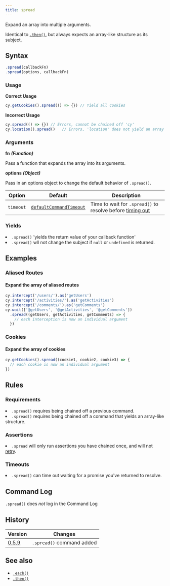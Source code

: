 ```yaml
---
title: spread
---
```


Expand an array into multiple arguments.

<Alert type="info">


Identical to [`.then()`](/api/commands/then), but always expects an array-like structure as its subject.

</Alert>

## Syntax

```javascript
.spread(callbackFn)
.spread(options, callbackFn)
```

### Usage

**<Icon name="check-circle" color="green"></Icon> Correct Usage**

```javascript
cy.getCookies().spread(() => {}) // Yield all cookies
```

**<Icon name="exclamation-triangle" color="red"></Icon> Incorrect Usage**

```javascript
cy.spread(() => {}) // Errors, cannot be chained off 'cy'
cy.location().spread()   // Errors, 'location' does not yield an array
```

### Arguments

**<Icon name="angle-right"></Icon> fn** ***(Function)***

Pass a function that expands the array into its arguments.

**<Icon name="angle-right"></Icon> options** ***(Object)***

Pass in an options object to change the default behavior of `.spread()`.

Option | Default | Description
--- | --- | ---
`timeout` | [`defaultCommandTimeout`](/guides/references/configuration#Timeouts) | Time to wait for `.spread()` to resolve before [timing out](#Timeouts)

### Yields [<Icon name="question-circle"/>](introduction-to-cypress#Subject-Management)

<List><li>`.spread()` 'yields the return value of your callback function' </li><li>`.spread()` wll not change the subject if `null` or `undefined` is returned.</li></List>

## Examples

### Aliased Routes

#### Expand the array of aliased routes

```javascript
cy.intercept('/users/').as('getUsers')
cy.intercept('/activities/').as('getActivities')
cy.intercept('/comments/').as('getComments')
cy.wait(['@getUsers', '@getActivities', '@getComments'])
  .spread((getUsers, getActivities, getComments) => {
    // each interception is now an individual argument
  })
```

### Cookies

#### Expand the array of cookies

```javascript
cy.getCookies().spread((cookie1, cookie2, cookie3) => {
  // each cookie is now an individual argument
})
```

## Rules

### Requirements [<Icon name="question-circle"/>](introduction-to-cypress#Chains-of-Commands)

<List><li>`.spread()` requires being chained off a previous command.</li><li>`.spread()` requires being chained off a command that yields an array-like structure.</li></List>

### Assertions [<Icon name="question-circle"/>](introduction-to-cypress#Assertions)

<List><li>`.spread` will only run assertions you have chained once, and will not [retry](/guides/core-concepts/retry-ability).</li></List>

### Timeouts [<Icon name="question-circle"/>](introduction-to-cypress#Timeouts)

<List><li>`.spread()` can time out waiting for a promise you've returned to resolve.</li></List>

## Command Log

`.spread()` does *not* log in the Command Log

## History

Version | Changes
--- | ---
[0.5.9](/guides/references/changelog#0-5.9) | `.spread()` command added

## See also

- [`.each()`](/api/commands/each)
- [`.then()`](/api/commands/then)

